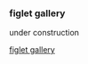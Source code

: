 ### figlet gallery
under construction

[figlet gallery](https://rixycf.github.io/figlet_gallery "figlet_gallery page")

